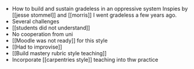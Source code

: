 - How to build and sustain gradeless in an oppressive system
  Inspies by [[jesse stommel]] and [[morris]] I went gradeless a few years ago.
- Several challenges
- [[students did not understand]]
- No cooperation from uni
- [[Moodle was not ready]] for this style
- [[Had to improvise]]
- [[Build mastery rubric style teaching]]
- Incorporate [[carpentries style]] teaching into thw practice
